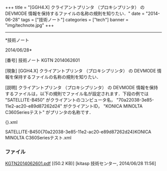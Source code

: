 ﻿+++
title = "[GGH4.X] クライアントプリンタ （プロキシプリンタ） の DEVMODE 情報を保持するファイルの名称の規則を知りたい．"
date = "2014-06-28"
tags = ["技術ノート"]
categories = ["tech"]
banner = "img/technote.jpg"
+++

-----------------------------------------------------------------------------------------------------------------------------

*技術ノート

2014/06/28*


[番号]
技術ノート KGTN 2014062601

[現象]
[GGH4.X] クライアントプリンタ （プロキシプリンタ） の DEVMODE
情報を保持するファイルの名称の規則を知りたい．

[説明]
クライアントプリンタ （プロキシプリンタ） の DEVMODE
情報を保持するファイルは，以下の規則でファイル名が設定されます．下段の例では
"SATELLITE-B450" がクライアントのコンピュータ名，
"70a22038-3e85-11e2-ac20-e89d87262d24" がクライアントID， "KONICA
MINOLTA C360Seriesテスト" がプリンタの名称です．

{}.xml

SATELLITE-B450{70a22038-3e85-11e2-ac20-e89d87262d24}KONICA MINOLTA
C360Seriesテスト.xml


### ファイル

 
 


[KGTN2014062601.pdf](http://techreport.kitasp.net/attachments/download/1703/KGTN2014062601.pdf)
 [(50.2 KB)] [kitasp 技術センター, 2014/06/28
11:56]


 


 

